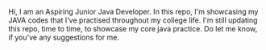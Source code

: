 Hi, I am an Aspiring Junior Java Developer. In this repo, I'm showcasing my JAVA codes that I've practised throughout my college life. I'm still updating this repo, time to time, to showcase my core java practice.
Do let me know, if you've any suggestions for me. 

